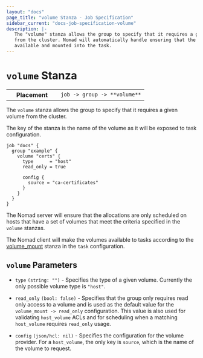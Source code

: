 ```yaml
---
layout: "docs"
page_title: "volume Stanza - Job Specification"
sidebar_current: "docs-job-specification-volume"
description: |-
   The "volume" stanza allows the group to specify that it requires a given volume
   from the cluster. Nomad will automatically handle ensuring that the volume is
   available and mounted into the task.
---
```


# `volume` Stanza

<table class="table table-bordered table-striped">
  <tr>
    <th width="120">Placement</th>
    <td>
      <code>job -> group -> **volume**</code>
    </td>
  </tr>
</table>

The `volume` stanza allows the group to specify that it requires a given volume
from the cluster.

The key of the stanza is the name of the volume as it will be exposed to task
configuration.

```hcl
job "docs" {
  group "example" {
    volume "certs" {
      type      = "host"
      read_only = true

      config {
        source = "ca-certificates"
      }
    }
  }
}
```

The Nomad server will ensure that the allocations are only scheduled on hosts
that have a set of volumes that meet the criteria specified in the `volume`
stanzas.

The Nomad client will make the volumes available to tasks according to the
[volume_mount][volume_mount] stanza in the `task` configuration.

## `volume` Parameters

- `type` `(string: "")` - Specifies the type of a given volume. Currently the
  only possible volume type is `"host"`.

- `read_only` `(bool: false)` - Specifies that the group only requires read only
  access to a volume and is used as the default value for the `volume_mount ->
  read_only` configuration. This value is also used for validating `host_volume`
  ACLs and for scheduling when a matching `host_volume` requires `read_only`
  usage.

- `config` `(json/hcl: nil)` - Specifies the configuration for the volume
  provider. For a `host_volume`, the only key is `source`, which is the name of
  the volume to request.

[volume_mount]: /docs/job-specification/volume_mount.html "Nomad volume_mount Job Specification"

